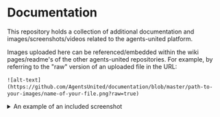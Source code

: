 # Documentation
This repository holds a collection of additional documentation and images/screenshots/videos related to the agents-united platform. 

Images uploaded here can be referenced/embedded within the wiki pages/readme's of the other agents-united repositories. For example, by referring to the "raw" version of an uploaded file in the URL: 

```
![alt-text](https://github.com/AgentsUnited/documentation/blob/master/path-to-your-images/name-of-your-file.png?raw=true)
```
<details><summary>An example of an included screenshot</summary>

![Screenshot of the git clone command](https://github.com/AgentsUnited/documentation/blob/master/screenshots/demonstrator/git_clone.png?raw=true)
</details>
